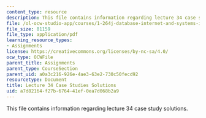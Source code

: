 ```yaml
---
content_type: resource
description: This file contains information regarding lecture 34 case study solutions.
file: /ol-ocw-studio-app/courses/1-264j-database-internet-and-systems-integration-technologies-fall-2013/a7d82164f27b676441ef0ea7d068b2a9_MIT1_264JF13_L34_case_sol.pdf
file_size: 81159
file_type: application/pdf
learning_resource_types:
- Assignments
license: https://creativecommons.org/licenses/by-nc-sa/4.0/
ocw_type: OCWFile
parent_title: Assignments
parent_type: CourseSection
parent_uid: a0a3c216-926e-4ae3-63e2-730c50fecd92
resourcetype: Document
title: Lecture 34 Case Studies Solutions
uid: a7d82164-f27b-6764-41ef-0ea7d068b2a9
---
```

This file contains information regarding lecture 34 case study solutions.